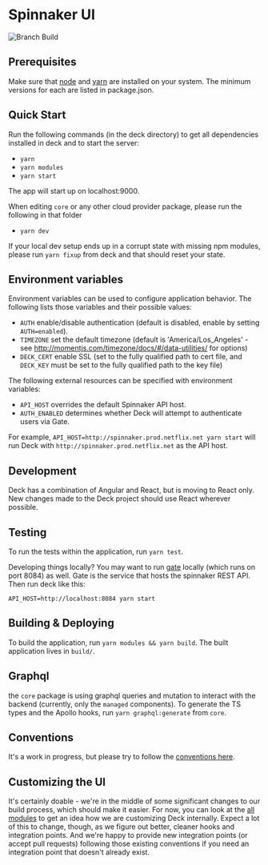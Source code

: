 # Spinnaker UI

![Branch Build](https://github.com/spinnaker/deck/workflows/Branch%20Build/badge.svg)

## Prerequisites

Make sure that [node](http://nodejs.org/download/) and [yarn](https://yarnpkg.com/en/docs/install) are installed on your system.
The minimum versions for each are listed in package.json.

## Quick Start

Run the following commands (in the deck directory) to get all dependencies installed in deck and to start the server:

- `yarn`
- `yarn modules`
- `yarn start`

The app will start up on localhost:9000.

When editing `core` or any other cloud provider package, please run the following in that folder

- `yarn dev`

If your local dev setup ends up in a corrupt state with missing npm modules, please run `yarn fixup` from deck and that
should reset your state.

## Environment variables

Environment variables can be used to configure application behavior. The following lists those variables and their possible values:

- `AUTH` enable/disable authentication (default is disabled, enable by setting `AUTH=enabled`).
- `TIMEZONE` set the default timezone (default is 'America/Los_Angeles' - see http://momentjs.com/timezone/docs/#/data-utilities/ for options)
- `DECK_CERT` enable SSL (set to the fully qualified path to cert file, and `DECK_KEY` must be set to the fully qualified path to the key file)

The following external resources can be specified with environment variables:

- `API_HOST` overrides the default Spinnaker API host.
- `AUTH_ENABLED` determines whether Deck will attempt to authenticate users via Gate.

For example, `API_HOST=http://spinnaker.prod.netflix.net yarn start` will run Deck with `http://spinnaker.prod.netflix.net` as the API host.

## Development

Deck has a combination of Angular and React, but is moving to React only. New changes made to the Deck project should use React wherever possible.

## Testing

To run the tests within the application, run `yarn test`.

Developing things locally? You may want to run [gate](https://github.com/spinnaker/gate) locally (which runs on port 8084) as well.
Gate is the service that hosts the spinnaker REST API.
Then run deck like this:

```
API_HOST=http://localhost:8084 yarn start
```

## Building &amp; Deploying

To build the application, run `yarn modules && yarn build`.
The built application lives in `build/`.

## Graphql

the `core` package is using graphql queries and mutation to interact with the backend (currently, only the `managed` components).
To generate the TS types and the Apollo hooks, run `yarn graphql:generate` from `core`.

## Conventions

It's a work in progress, but please try to follow the [conventions here](https://github.com/spinnaker/deck/wiki/Conventions).

## Customizing the UI

It's certainly doable - we're in the middle of some significant changes to our build process, which should make it easier.
For now, you can look at the [all modules](https://github.com/spinnaker/deck/tree/master/packages/) to
get an idea how we are customizing Deck internally. Expect a lot of this to change, though, as we figure out better, cleaner
hooks and integration points. And we're happy to provide new integration points (or accept pull requests) following
those existing conventions if you need an integration point that doesn't already exist.
